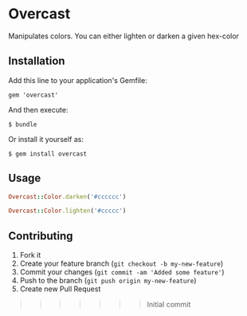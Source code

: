 # Overcast

Manipulates colors. You can either lighten or darken a given hex-color

## Installation

Add this line to your application's Gemfile:

    gem 'overcast'

And then execute:

    $ bundle

Or install it yourself as:

    $ gem install overcast

## Usage

```ruby
Overcast::Color.darken('#cccccc')
```

```ruby
Overcast::Color.lighten('#ccccc')
```

## Contributing

1. Fork it
2. Create your feature branch (`git checkout -b my-new-feature`)
3. Commit your changes (`git commit -am 'Added some feature'`)
4. Push to the branch (`git push origin my-new-feature`)
5. Create new Pull Request
>>>>>>> Initial commit
